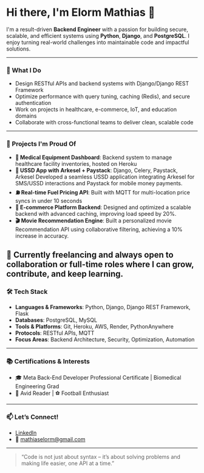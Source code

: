 # Hi there, I'm Elorm Mathias 👋

I'm a result-driven **Backend Engineer** with a passion for building secure, scalable, and efficient systems using **Python**, **Django**, and **PostgreSQL**. I enjoy turning real-world challenges into maintainable code and impactful solutions.

---

### 🚀 What I Do
- Design RESTful APIs and backend systems with Django/Django REST Framework
- Optimize performance with query tuning, caching (Redis), and secure authentication
- Work on projects in healthcare, e-commerce, IoT, and education domains
- Collaborate with cross-functional teams to deliver clean, scalable code

---

### 🧠 Projects I'm Proud Of
- **🏥 Medical Equipment Dashboard**: Backend system to manage healthcare facility inventories, hosted on Heroku
- **📲 USSD App with Arkesel + Paystack**: Django, Celery, Paystack, Arkesel Developed a seamless USSD application integrating Arkesel for SMS/USSD interactions and Paystack for mobile money payments.
- **⛽ Real-time Fuel Pricing API**: Built with MQTT for multi-location price syncs in under 10 seconds
- **🛒 E-commerce Platform Backend**: Designed and optimized a scalable backend with advanced caching, improving load speed by 20%.
- **🎬 Movie Recommendation Engine**: Built a personalized movie Recommendation API using collaborative filtering, achieving a 10% increase in accuracy.

💼 Currently freelancing and always open to collaboration or full-time roles where I can grow, contribute, and keep learning.
---

### 🛠 Tech Stack
- **Languages & Frameworks**: Python, Django, Django REST Framework, Flask
- **Databases**: PostgreSQL, MySQL
- **Tools & Platforms**: Git, Heroku, AWS, Render, PythonAnywhere
- **Protocols**: RESTful APIs, MQTT
- **Focus Areas**: Backend Architecture, Security, Optimization, Automation

---

### 📚 Certifications & Interests
- 🎓 Meta Back-End Developer Professional Certificate | Biomedical Engineering Grad
- 📖 Avid Reader | ⚽ Football Enthusiast

---

### 📫 Let’s Connect!
- [LinkedIn](www.linkedin.com/in/mathiaselorm)
- 📧 mathiaselorm@gmail.com

---

> “Code is not just about syntax – it’s about solving problems and making life easier, one API at a time.”

